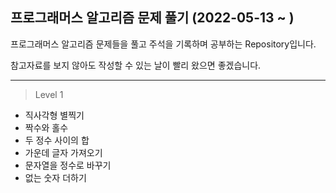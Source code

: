 ## 프로그래머스 알고리즘 문제 풀기 (2022-05-13 ~ )

프로그래머스 알고리즘 문제들을 풀고 주석을 기록하며 공부하는 Repository입니다.

참고자료를 보지 않아도 작성할 수 있는 날이 빨리 왔으면 좋겠습니다.

* * *
>Level 1
 - 직사각형 별찍기
 - 짝수와 홀수
 - 두 정수 사이의 합
 - 가운데 글자 가져오기
 - 문자열을 정수로 바꾸기
 - 없는 숫자 더하기
 